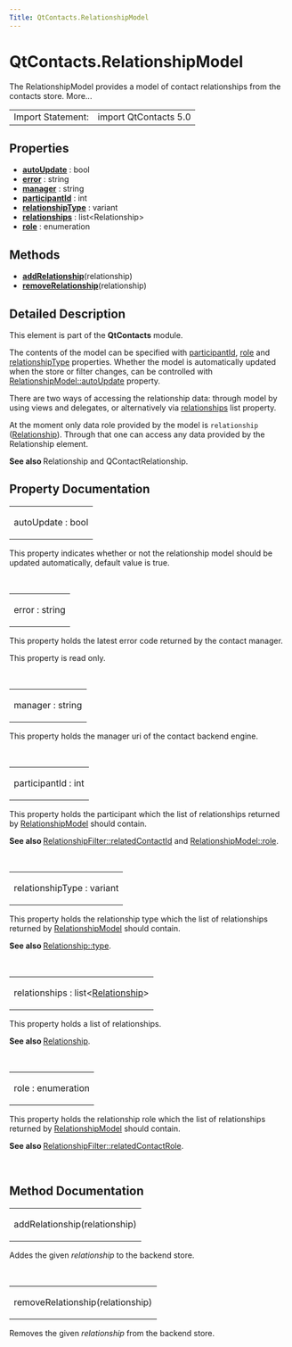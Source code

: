 ```yaml
---
Title: QtContacts.RelationshipModel
---
```


# QtContacts.RelationshipModel

<span class="subtitle"></span>
<!-- $$$RelationshipModel-brief -->
<p>The RelationshipModel provides a model of contact relationships from the contacts store. More...</p>
<!-- @@@RelationshipModel -->
<table class="alignedsummary">
<tr><td class="memItemLeft rightAlign topAlign"> Import Statement:</td><td class="memItemRight bottomAlign"> import QtContacts 5.0</td></tr></table><ul>
</ul>
<h2 id="properties">Properties</h2>
<ul>
<li class="fn"><b><b><a href="#autoUpdate-prop">autoUpdate</a></b></b> : bool</li>
<li class="fn"><b><b><a href="#error-prop">error</a></b></b> : string</li>
<li class="fn"><b><b><a href="#manager-prop">manager</a></b></b> : string</li>
<li class="fn"><b><b><a href="#participantId-prop">participantId</a></b></b> : int</li>
<li class="fn"><b><b><a href="#relationshipType-prop">relationshipType</a></b></b> : variant</li>
<li class="fn"><b><b><a href="#relationships-prop">relationships</a></b></b> : list&lt;Relationship&gt;</li>
<li class="fn"><b><b><a href="#role-prop">role</a></b></b> : enumeration</li>
</ul>
<h2 id="methods">Methods</h2>
<ul>
<li class="fn"><b><b><a href="#addRelationship-method">addRelationship</a></b></b>(relationship)</li>
<li class="fn"><b><b><a href="#removeRelationship-method">removeRelationship</a></b></b>(relationship)</li>
</ul>
<!-- $$$RelationshipModel-description -->
<h2 id="details">Detailed Description</h2>
</p>
<p>This element is part of the <b>QtContacts</b> module.</p>
<p>The contents of the model can be specified with <a href="#participantId-prop">participantId</a>, <a href="#role-prop">role</a> and <a href="#relationshipType-prop">relationshipType</a> properties. Whether the model is automatically updated when the store or filter changes, can be controlled with <a href="#autoUpdate-prop">RelationshipModel::autoUpdate</a> property.</p>
<p>There are two ways of accessing the relationship data: through model by using views and delegates, or alternatively via <a href="https://developer.ubuntu.comapps/qml/sdk-15.04.1/QtContacts.qtcontacts-overview/#relationships">relationships</a> list property.</p>
<p>At the moment only data role provided by the model is <code>relationship</code> (<a href="QtContacts.Relationship.md">Relationship</a>). Through that one can access any data provided by the Relationship element.</p>
<p><b>See also </b>Relationship and QContactRelationship.</p>
<!-- @@@RelationshipModel -->
<h2>Property Documentation</h2>
<!-- $$$autoUpdate -->
<table class="qmlname"><tr valign="top" id="autoUpdate-prop"><td class="tblQmlPropNode"><p><span class="name">autoUpdate</span> : <span class="type">bool</span></p></td></tr></table><p>This property indicates whether or not the relationship model should be updated automatically, default value is true.</p>
<!-- @@@autoUpdate -->
<br/>
<!-- $$$error -->
<table class="qmlname"><tr valign="top" id="error-prop"><td class="tblQmlPropNode"><p><span class="name">error</span> : <span class="type">string</span></p></td></tr></table><p>This property holds the latest error code returned by the contact manager.</p>
<p>This property is read only.</p>
<!-- @@@error -->
<br/>
<!-- $$$manager -->
<table class="qmlname"><tr valign="top" id="manager-prop"><td class="tblQmlPropNode"><p><span class="name">manager</span> : <span class="type">string</span></p></td></tr></table><p>This property holds the manager uri of the contact backend engine.</p>
<!-- @@@manager -->
<br/>
<!-- $$$participantId -->
<table class="qmlname"><tr valign="top" id="participantId-prop"><td class="tblQmlPropNode"><p><span class="name">participantId</span> : <span class="type">int</span></p></td></tr></table><p>This property holds the participant which the list of relationships returned by <a href="index.html">RelationshipModel</a> should contain.</p>
<p><b>See also </b><a href="QtContacts.RelationshipFilter.md#relatedContactId-prop">RelationshipFilter::relatedContactId</a> and <a href="#role-prop">RelationshipModel::role</a>.</p>
<!-- @@@participantId -->
<br/>
<!-- $$$relationshipType -->
<table class="qmlname"><tr valign="top" id="relationshipType-prop"><td class="tblQmlPropNode"><p><span class="name">relationshipType</span> : <span class="type">variant</span></p></td></tr></table><p>This property holds the relationship type which the list of relationships returned by <a href="index.html">RelationshipModel</a> should contain.</p>
<p><b>See also </b><a href="QtContacts.Relationship.md#type-prop">Relationship::type</a>.</p>
<!-- @@@relationshipType -->
<br/>
<!-- $$$relationships -->
<table class="qmlname"><tr valign="top" id="relationships-prop"><td class="tblQmlPropNode"><p><span class="name">relationships</span> : <span class="type">list</span>&lt;<span class="type"><a href="QtContacts.Relationship.md">Relationship</a></span>&gt;</p></td></tr></table><p>This property holds a list of relationships.</p>
<p><b>See also </b><a href="QtContacts.Relationship.md">Relationship</a>.</p>
<!-- @@@relationships -->
<br/>
<!-- $$$role -->
<table class="qmlname"><tr valign="top" id="role-prop"><td class="tblQmlPropNode"><p><span class="name">role</span> : <span class="type">enumeration</span></p></td></tr></table><p>This property holds the relationship role which the list of relationships returned by <a href="index.html">RelationshipModel</a> should contain.</p>
<p><b>See also </b><a href="QtContacts.RelationshipFilter.md#relatedContactRole-prop">RelationshipFilter::relatedContactRole</a>.</p>
<!-- @@@role -->
<br/>
<h2>Method Documentation</h2>
<!-- $$$addRelationship -->
<table class="qmlname"><tr valign="top" id="addRelationship-method"><td class="tblQmlFuncNode"><p><span class="name">addRelationship</span>(<span class="type">relationship</span>)</p></td></tr></table><p>Addes the given <i>relationship</i> to the backend store.</p>
<!-- @@@addRelationship -->
<br/>
<!-- $$$removeRelationship -->
<table class="qmlname"><tr valign="top" id="removeRelationship-method"><td class="tblQmlFuncNode"><p><span class="name">removeRelationship</span>(<span class="type">relationship</span>)</p></td></tr></table><p>Removes the given <i>relationship</i> from the backend store.</p>
<!-- @@@removeRelationship -->
<br/>
